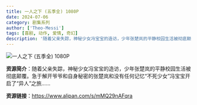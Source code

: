 ```yaml
---
title: 一人之下 (五季全) 1080P
date: 2024-07-06
category: 剧集系列
author: ['Theo-Messi']
tags: [喜剧, 动作, 爱情, 奇幻]
description: '随着父亲失踪，神秘少女冯宝宝的造访，少年张楚岚的平静校园生活被彻底颠覆。急于解开爷爷和自身秘密的张楚岚和没有任何记忆“不死少女”冯宝宝开启了“异人”之旅……'
---
```


![一人之下 (五季全) 1080P](https://kk-promote-template.v3mh.com/answer-admin/prod/image/230207/B4WUDMwG2.png)

**资源简介**：随着父亲失踪，神秘少女冯宝宝的造访，少年张楚岚的平静校园生活被彻底颠覆。急于解开爷爷和自身秘密的张楚岚和没有任何记忆“不死少女”冯宝宝开启了“异人”之旅……

**资源链接**：https://www.alipan.com/s/mMQ29nAFqra
